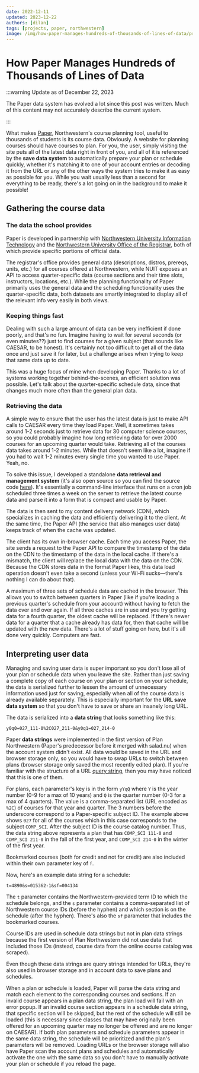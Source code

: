 ```yaml
---
date: 2022-12-11
updated: 2023-12-22
authors: [dilan]
tags: [projects, paper, northwestern]
image: /img/how-paper-manages-hundreds-of-thousands-of-lines-of-data/preview.jpg
---
```


# How Paper Manages Hundreds of Thousands of Lines of Data

:::warning Update as of December 22, 2023

The Paper data system has evolved a lot since this post was written. Much of this content may not accurately describe the current system.

:::

What makes [Paper](https://www.dilanxd.com/paper), Northwestern's course planning tool, useful to thousands of students is its course data. Obviously. A website for planning courses should have courses to plan. For you, the user, simply visiting the site puts all of the latest data right in front of you, and all of it is referenced by the **save data system** to automatically prepare your plan or schedule quickly, whether it's matching it to one of your account entries or decoding it from the URL or any of the other ways the system tries to make it as easy as possible for you. While you wait usually less than a second for everything to be ready, there's a lot going on in the background to make it possible!

<!--truncate-->

## Gathering the course data

### The data the school provides

Paper is developed in partnership with [Northwestern University Information Technology](https://www.it.northwestern.edu) and the [Northwestern University Office of the Registrar](https://www.registrar.northwestern.edu), both of which provide specific portions of official data.

The registrar's office provides general data (descriptions, distros, prereqs, units, etc.) for all courses offered at Northwestern, while NUIT exposes an API to access quarter-specific data (course sections and their time slots, instructors, locations, etc.). While the planning functionality of Paper primarily uses the general data and the scheduling functionality uses the quarter-specific data, both datasets are smartly integrated to display all of the relevant info very easily in both views.

### Keeping things fast

Dealing with such a large amount of data can be very inefficient if done poorly, and that's no fun. Imagine having to wait for several seconds (or even minutes??) just to find courses for a given subject (that sounds like CAESAR, to be honest). It's certainly not too difficult to get all of the data once and just save it for later, but a challenge arises when trying to keep that same data up to date.

This was a huge focus of mine when developing Paper. Thanks to a lot of systems working together behind-the-scenes, an efficient solution was possible. Let's talk about the quarter-specific schedule data, since that changes much more often than the general plan data.

### Retrieving the data

A simple way to ensure that the user has the latest data is just to make API calls to CAESAR every time they load Paper. Well, it sometimes takes around 1-2 seconds just to retrieve data for 30 computer science courses, so you could probably imagine how long retrieving data for over 2000 courses for an upcoming quarter would take. Retrieving all of the courses data takes around 1-2 minutes. While that doesn't seem like a lot, imagine if you had to wait 1-2 minutes every single time you wanted to use Paper. Yeah, no.

To solve this issue, I developed a standalone **data retrieval and management system** (it's also open source so you can find the source code [here](https://github.com/dilanx/paper.nu-data)). It's essentially a command-line interface that runs on a cron job scheduled three times a week on the server to retrieve the latest course data and parse it into a form that is compact and usable by Paper.

The data is then sent to my content delivery network (CDN), which specializes in caching the data and efficiently delivering it to the client. At the same time, the Paper API (the service that also manages user data) keeps track of when the cache was updated.

The client has its own in-browser cache. Each time you access Paper, the site sends a request to the Paper API to compare the timestamp of the data on the CDN to the timestamp of the data in the local cache. If there's a mismatch, the client will replace the local data with the data on the CDN. Because the CDN stores data in the format Paper likes, this data load operation doesn't even take a second (unless your Wi-Fi sucks—there's nothing I can do about that).

A maximum of three sets of schedule data are cached in the browser. This allows you to switch between quarters in Paper (like if you're loading a previous quarter's schedule from your account) without having to fetch the data over and over again. If all three caches are in use and you try getting data for a fourth quarter, the oldest cache will be replaced. If there's newer data for a quarter that a cache already has data for, then that cache will be updated with the new data. There's a lot of stuff going on here, but it's all done very quickly. Computers are fast.

## Interpreting user data

Managing and saving user data is super important so you don't lose all of your plan or schedule data when you leave the site. Rather than just saving a complete copy of each course on your plan or section on your schedule, the data is serialized further to lessen the amount of unnecessary information used just for saving, especially when all of the course data is already available separately. This is especially important for the **URL save data system** so that you don't have to save or share an insanely long URL.

The data is serialized into a **data string** that looks something like this:

```
y0q0=027_111-0%2C027_211-0&y0q1=027_214-0
```

Paper **data strings** were implemented in the first version of Plan Northwestern (Paper's predecessor before it merged with salad.nu) when the account system didn't exist. All data would be saved in the URL and browser storage only, so you would have to swap URLs to switch between plans (browser storage only saved the most recently edited plan). If you're familiar with the structure of a URL [query string](https://en.wikipedia.org/wiki/Query_string), then you may have noticed that this is one of them.

For plans, each parameter's key is in the form `yYqQ` where `Y` is the year number (0-9 for a max of 10 years) and `Q` is the quarter number (0-3 for a max of 4 quarters). The value is a comma-separated list (URL encoded as `%2C`) of courses for that year and quarter. The 3 numbers before the underscore correspond to a Paper-specific subject ID. The example above shows `027` for all of the courses which in this case corresponds to the subject `COMP_SCI`. After the subject ID is the course catalog number. Thus, the data string above represents a plan that has `COMP_SCI 111-0` and `COMP_SCI 211-0` in the fall of the first year, and `COMP_SCI 214-0` in the winter of the first year.

Bookmarked courses (both for credit and not for credit) are also included within their own parameter key of `f`.

Now, here's an example data string for a schedule:

```
t=4890&s=015362-1&sf=004134
```

The `t` parameter contains the Northwestern-provided term ID to which the schedule belongs, and the `s` parameter contains a comma-separated list of Northwestern course IDs (before the hyphen) and which section is on the schedule (after the hyphen). There's also the `sf` parameter that includes the bookmarked courses.

Course IDs are used in schedule data strings but not in plan data strings because the first version of Plan Northwestern did not use data that included those IDs (instead, course data from the online course catalog was scraped).

Even though these data strings are query strings intended for URLs, they're also used in browser storage and in account data to save plans and schedules.

When a plan or schedule is loaded, Paper will parse the data string and match each element to the corresponding courses and sections. If an invalid course appears in a plan data string, the plan load will fail with an error popup. If an invalid course section appears in a schedule data string, that specific section will be skipped, but the rest of the schedule will still be loaded (this is necessary since classes that may have originally been offered for an upcoming quarter may no longer be offered and are no longer on CAESAR). If both plan parameters and schedule parameters appear in the same data string, the schedule will be prioritized and the plan's parameters will be removed. Loading URLs or the browser storage will also have Paper scan the account plans and schedules and automatically activate the one with the same data so you don't have to manually activate your plan or schedule if you reload the page.
